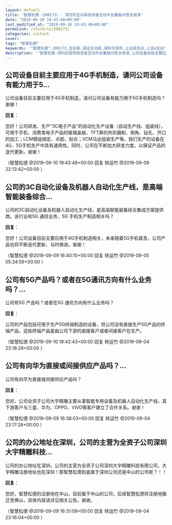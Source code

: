 ```yaml
---
layout: default
title: '智慧松德（300173）- 深交所互动易投资者互动平台董秘问答全收录'
date: "2019-09-10 19:43:48+00:00"
last_modified_at: "2019-09-10 19:43:48+00:00"
permalink: /stock/sz/300173/
categories: szstock
cover: 
tags: "智慧松德"
keywords: '"智慧松德",300173,互动易,深证互动易,深圳交易所,上证易互动,上证e互动'
description: '"智慧松德-深圳交易所投资者互动平台董秘问答全收录,公司设备目前主要应用于4G手机制造，请问公司设备有能力用于5G手机制造吗？谢谢！"'
---
```


## 公司设备目前主要应用于4G手机制造，请问公司设备有能力用于5...

公司设备目前主要应用于4G手机制造，请问公司设备有能力用于5G手机制造吗？谢谢！

**回复**：

您好！公司研发、生产“3C电子产品”的自动化生产设备（自动生产线、组装线），可用于手机、消费类电子产品的玻璃盖板、TFT屏的外形磨削、倒角、钻孔、开口的加工；LCM模组绑定、点胶、贴合；VCM马达组装生产等。我们生产的设备在4G、5G手机生产中具有通用性。同时，公司在不断加大研发力度，以保证产品的迭代更新。谢谢！ 

（智慧松德  @2019-09-10 19:43:48+00:00 回复 转运竹  @2019-09-09 22:13:42+00:00 ）

## 公司的3C自动化设备及机器人自动化生产线，是高端智能装备综合...

公司的3C自动化设备及机器人自动化生产线，是高端智能装备综合集成方案提供商。该行业和5G 通信业务，5G 手机生产制造相关吗？

**回复**：

您好！公司设备目前主要应用于4G手机制造相关，未来随着5G手机普及，公司产品也将不断迭代更新、与时俱进。谢谢！ 

（智慧松德  @2019-09-09 16:40:10+00:00 回复 转运竹  @2019-09-05 05:24:59+00:00 ）

## 公司有5G产品吗？或者在5G通讯方向有什么业务吗？...

公司有5G 产品吗？或者在5G 通讯方向有什么业务吗？

**回复**：

公司的产品包括可用于生产5G终端制造的设备，但公司没有直接生产5G产品的终端产品，这些终端产品是由公司下游的直接客户或者间接客户在生产。 

（智慧松德  @2019-09-10 19:42:43+00:00 回复 转运竹  @2019-09-04 23:18:28+00:00 ）

## 公司有向华为直接或间接供应产品吗？...

公司有向华为直接或间接供应产品吗？

**回复**：

您好。公司全资子公司大宇精雕主要从事智能专用设备及机器人自动化生产线，其下游客户与三星、华为、OPPO、VIVO等客户建立了合作关系。谢谢！ 

（智慧松德  @2019-09-09 16:38:03+00:00 回复 转运竹  @2019-09-04 23:17:28+00:00 ）

## 公司的办公地址在深圳，公司的主营为全资子公司深圳大宇精雕科技...

公司的办公地址在深圳，公司的主营为全资子公司深圳大宇精雕科技有限公司，大宇精雕注册地址也在深圳！那智慧松德到底属于深圳公司还是中山的公司呢？！！

**回复**：

您好。智慧松德的注册地在中山，目前属于中山的公司，后续智慧松德将注册地搬迁至佛山，具体内容请详见相关公告。谢谢。 

（智慧松德  @2019-09-09 16:31:08+00:00 回复 转运竹  @2019-09-04 23:16:04+00:00 ）

